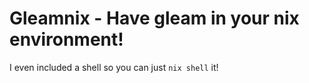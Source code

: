 # Gleamnix - Have gleam in your nix environment!

I even included a shell so you can just `nix shell` it!

